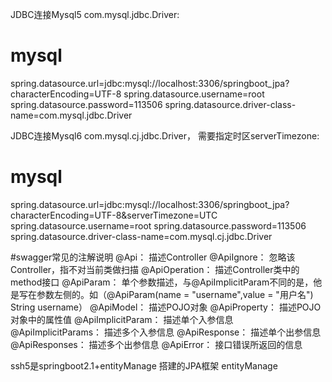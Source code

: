 JDBC连接Mysql5 com.mysql.jdbc.Driver:
# mysql
spring.datasource.url=jdbc:mysql://localhost:3306/springboot_jpa?characterEncoding=UTF-8
spring.datasource.username=root
spring.datasource.password=113506
spring.datasource.driver-class-name=com.mysql.jdbc.Driver

JDBC连接Mysql6 com.mysql.cj.jdbc.Driver， 需要指定时区serverTimezone:
# mysql
spring.datasource.url=jdbc:mysql://localhost:3306/springboot_jpa?characterEncoding=UTF-8&serverTimezone=UTC
spring.datasource.username=root
spring.datasource.password=113506
spring.datasource.driver-class-name=com.mysql.cj.jdbc.Driver


#swagger常见的注解说明
@Api： 描述Controller
@ApiIgnore： 忽略该Controller，指不对当前类做扫描
@ApiOperation： 描述Controller类中的method接口
@ApiParam： 单个参数描述，与@ApiImplicitParam不同的是，他是写在参数左侧的。如（@ApiParam(name = "username",value = "用户名") String username）
@ApiModel： 描述POJO对象
@ApiProperty： 描述POJO对象中的属性值
@ApiImplicitParam： 描述单个入参信息
@ApiImplicitParams： 描述多个入参信息
@ApiResponse： 描述单个出参信息
@ApiResponses： 描述多个出参信息
@ApiError： 接口错误所返回的信息



ssh5是springboot2.1+entityManage 搭建的JPA框架 entityManage

